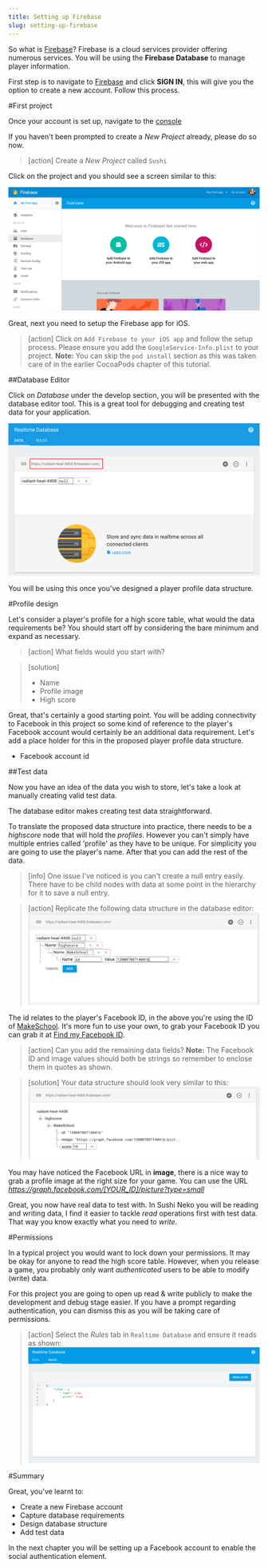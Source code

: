 ```yaml
---
title: Setting up Firebase
slug: setting-up-firebase
---
```


So what is [Firebase](https://firebase.google.com/)? Firebase is a cloud services provider offering numerous services.
You will be using the **Firebase Database** to manage player information.

First step is to navigate to [Firebase](https://firebase.google.com/) and click **SIGN IN**, this will give you the option to create a new account.  Follow this process.

#First project

Once your account is set up, navigate to the [console](https://console.firebase.google.com/)

If you haven't been prompted to create a *New Project* already, please do so now.

> [action]
> Create a *New Project* called `Sushi`

Click on the project and you should see a screen similar to this:

![Firebase console](../Tutorial-Images/firebase_console.png)

Great, next you need to setup the Firebase app for iOS.

> [action]
> Click on `Add Firebase to your iOS app` and follow the setup process.
> Please ensure you add the `GoogleService-Info.plist` to your project.
> **Note:** You can skip the `pod install` section as this was taken care of in the earlier CocoaPods chapter of this tutorial.

##Database Editor

Click on *Database* under the develop section, you will be presented with the database editor tool.  This is a great tool for debugging and creating test data for your application.

![Firebase database overview](../Tutorial-Images/firebase_database_overview.png)

You will be using this once you've designed a player profile data structure.

#Profile design

Let's consider a player's profile for a high score table, what would the data requirements be? You should start off by considering the bare minimum and expand as necessary.

> [action]
> What fields would you start with?

<!-- -->

> [solution]
> - Name
> - Profile image
> - High score

Great, that's certainly a good starting point.  You will be adding connectivity to Facebook in this project so some kind of reference to the player's Facebook account would certainly be an additional data requirement. Let's add a place holder for this in the proposed player profile data structure.

- Facebook account id

##Test data

Now you have an idea of the data you wish to store, let's take a look at manually creating valid test data.

The database editor makes creating test data straightforward.

To translate the proposed data structure into practice, there needs to be a *highscore* node that will hold the *profiles*.  However you can't simply have multiple entries called 'profile' as they have to be unique.  For simplicity you are going to use the player's name.  After that you can add the rest of the data.

> [info]
> One issue I've noticed is you can't create a null entry easily.  There have to be child nodes with data at some point in the hierarchy for it to save a null entry.
>

<!-- -->

> [action]
> Replicate the following data structure in the database editor:
> ![Firebase database overview](../Tutorial-Images/firebase_database_stage_1.png)

The id relates to the player's Facebook ID, in the above you're using the ID of [MakeSchool](https://www.facebook.com/makeschool/).  It's more fun to use your own, to grab your Facebook ID you can grab it at [Find my Facebook ID](http://findmyfbid.com/).

> [action]
> Can you add the remaining data fields?
> **Note:** The Facebook ID and image values should both be strings so remember to enclose them in quotes as shown.

<!-- -->

> [solution]
> Your data structure should look very similar to this:
> ![Firebase data](../Tutorial-Images/firebase_data.png)

You may have noticed the Facebook URL in **image**, there is a nice way to grab a profile image at the right size for your game.  You can use the URL *https://graph.facebook.com/[YOUR_ID]/picture?type=small*

Great, you now have real data to test with.  In Sushi Neko you will be reading and writing data, I find it easier to tackle *read* operations first with test data.  That way you know exactly what you need to *write*.

#Permissions

In a typical project you would want to lock down your permissions.  It may be okay for anyone to read the high score table.  However, when you release a game, you probably only want *authenticated* users to be able to modify (write) data.

For this project you are going to open up read & write publicly to make the development and debug stage easier.
If you have a prompt regarding authentication, you can dismiss this as you will be taking care of permissions.

> [action]
> Select the *Rules* tab in `Realtime Database` and ensure it reads as shown:
> ![Firebase data rules](../Tutorial-Images/firebase_data_rules.png)


#Summary

Great, you've learnt to:

- Create a new Firebase account
- Capture database requirements
- Design database structure
- Add test data

In the next chapter you will be setting up a Facebook account to enable the social authentication element.

